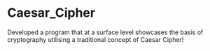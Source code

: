 # Caesar_Cipher
Developed a program that at a surface level showcases the basis of cryptography utilising a traditional concept of Caesar Cipher! 
